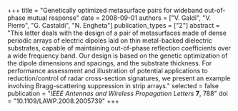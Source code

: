+++
title = "Genetically optimized metasurface pairs for wideband out-of-phase mutual response"
date = 2008-09-01
authors = ["V. Galdi", "V. Pierro", "G. Castaldi", "N. Engheta"]
publication_types = ["2"]
abstract = "This letter deals with the design of a pair of metasurfaces made of dense periodic arrays of electric dipoles laid on thin metal-backed dielectric substrates, capable of maintaining out-of-phase reflection coefficients over a wide frequency band. Our design is based on the genetic optimization of the dipole dimensions and spacings, and the substrate thickness. For performance assessment and illustration of potential applications to reduction/control of radar cross-section signatures, we present an example involving Bragg-scattering suppression in strip arrays."
selected = false
publication = "*IEEE Antennas and Wireless Propagation Letters* **7**, 788"
doi = "10.1109/LAWP.2008.2005739"
+++
